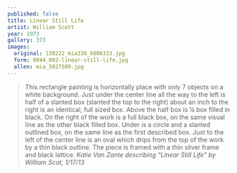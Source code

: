 ```yaml
---
published: false
title: Linear Still Life
artist: William Scott
year: 1973
gallery: 373
images:
  original: 130222_mia338_6006333.jpg
  form: 0044_002-linear-still-life.jpg
  allen: mia_5027509.jpg
---
```


> This rectangle painting is horizontally place with only 7 objects on a
> white background. Just under the center line all the way to the left is
> half of a slanted box (slanted the top to the right) about an inch to
> the right is an identical, full sized box. Above the half box is ¼ box
> filled in black. On the right of the work is a full black box, on the
> same visual line as the other black filled box. Under is a circle and a
> slanted outlined box, on the same line as the first described box. Just
> to the left of the center line is an oval which drips from the top of
> the work by a thin black outline. The piece is framed with a thin
> silver frame and black lattice.
> <cite>Katie Van Zante describing “Linear Still Life” by William Scot, 1/17/13</cite>